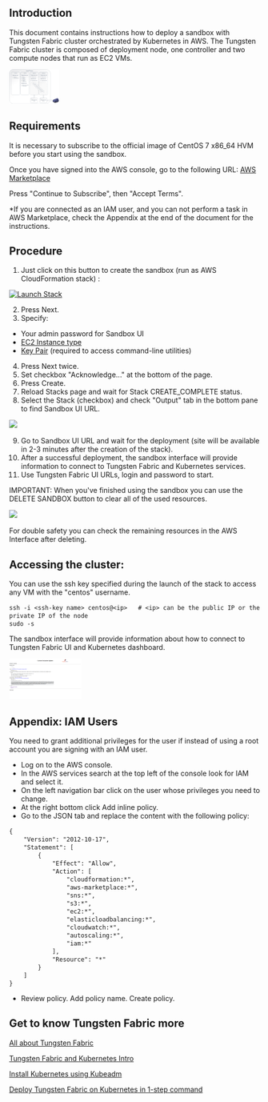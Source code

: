 ## Introduction

This document contains instructions how to deploy a sandbox with Tungsten Fabric cluster orchestrated by Kubernetes in AWS. The Tungsten Fabric cluster is composed of deployment node, one controller and two compute nodes that run as EC2 VMs.

[ ![](images/carbide_deployment_small.png) ](images/carbide_deployment.png)

## Requirements

It is necessary to subscribe to the official image of CentOS 7 x86_64 HVM before you start using the sandbox.

Once you have signed into the AWS console, go to the following URL: <a href="https://aws.amazon.com/marketplace/pp/B00O7WM7QW/" target="_blank">AWS Marketplace</a>

Press "Continue to Subscribe", then "Accept Terms".

*If you are connected as an IAM user, and you can not perform a task in AWS Marketplace, check the Appendix at the end of the document for the instructions.

## Procedure

1. Just click on this button to create the sandbox (run as AWS CloudFormation stack) :

<a href="https://console.aws.amazon.com/cloudformation/home#/stacks/new?stackName=tungstenfabric-k8s&amp;templateURL=https://s3-us-west-2.amazonaws.com/tungsten-fabric-sandbox/tungsten_fabric_stack_template.yaml" target="_blank"><img alt="Launch Stack" src="https://cdn.rawgit.com/buildkite/cloudformation-launch-stack-button-svg/master/launch-stack.svg"></a>

2. Press Next.
3. Specify:
 * Your admin password for Sandbox UI
 * <a href="https://aws.amazon.com/ec2/instance-types" target="_blank">EC2 Instance type</a>
 * <a href="https://docs.aws.amazon.com/AWSEC2/latest/UserGuide/ec2-key-pairs.html" target="_blank">Key Pair</a> (required to access command-line utilities)
4. Press Next twice.
5. Set checkbox "Acknowledge..." at the bottom of the page.
6. Press Create.
7. Reload Stacks page and wait for Stack CREATE_COMPLETE status.
8. Select the Stack (checkbox) and check "Output" tab in the bottom pane to find Sandbox UI URL.

[ ![](images/status_stack_small.png) ](images/status_stack_1400x900.png)

9. Go to Sandbox UI URL and wait for the deployment (site will be available in 2-3 minutes after the creation of the stack).
10. After a successful deployment, the sandbox interface will provide information to connect to Tungsten Fabric and Kubernetes services.
11. Use Tungsten Fabric UI URLs, login and password to start.

IMPORTANT: When you've finished using the sandbox you can use the DELETE SANDBOX button to clear all of the used resources.

[ ![](images/delete_stack_small.png) ](images/delete_stack_1400x900.png)

For double safety you can check the remaining resources in the AWS Interface after deleting.

## Accessing the cluster:

You can use the ssh key specified during the launch of the stack to access any VM with the "centos" username.

```
ssh -i <ssh-key name> centos@<ip>   # <ip> can be the public IP or the private IP of the node
sudo -s
```
The sandbox interface will provide information about how to connect to Tungsten Fabric UI and Kubernetes dashboard.

[ ![](images/carbide_ui_small.png) ](images/carbide_ui_full.png)


## Appendix: IAM Users

You need to grant additional privileges for the user if instead of using a root account you are signing with an IAM user.

- Log on to the AWS console.
- In the AWS services search at the top left of the console look for IAM and select it.
- On the left navigation bar click on the user whose privileges you need to change.
- At the right bottom click Add inline policy.
- Go to the JSON tab and replace the content with the following policy:

```
{
    "Version": "2012-10-17",
    "Statement": [
        {
            "Effect": "Allow",
            "Action": [
                "cloudformation:*",
                "aws-marketplace:*",
                "sns:*",
                "s3:*",
                "ec2:*",
                "elasticloadbalancing:*",
                "cloudwatch:*",
                "autoscaling:*",
                "iam:*"
            ],
            "Resource": "*"
        }
    ]
}
```

- Review policy. Add policy name. Create policy.

## Get to know Tungsten Fabric more

[All about Tungsten Fabric](https://www.juniper.net/documentation/en_US/release-independent/contrail/information-products/pathway-pages/index.html)

[Tungsten Fabric and Kubernetes Intro](https://github.com/Juniper/contrail-controller/wiki/Kubernetes)

[Install Kubernetes using Kubeadm](https://github.com/Juniper/contrail-controller/wiki/Install-K8s-using-Kubeadm)

[Deploy Tungsten Fabric on Kubernetes in 1-step command](Tungsten-Fabric-one-line-install-on-k8s.md)


